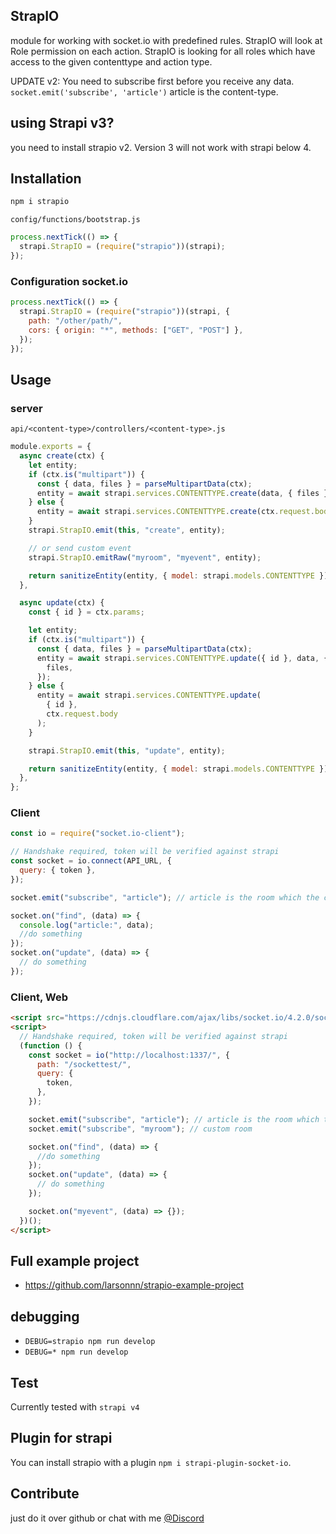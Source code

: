 ## StrapIO

module for working with socket.io with predefined rules. StrapIO will look at Role permission on each action.
StrapIO is looking for all roles which have access to the given contenttype and action type.

UPDATE v2:
You need to subscribe first before you receive any data. `socket.emit('subscribe', 'article')` article is the content-type.


## using Strapi v3?

you need to install strapio v2. Version 3 will not work with strapi below 4.

## Installation

```bash
npm i strapio
```

`config/functions/bootstrap.js`

```js
process.nextTick(() => {
  strapi.StrapIO = (require("strapio"))(strapi);
});
```

### Configuration socket.io

```js
process.nextTick(() => {
  strapi.StrapIO = (require("strapio"))(strapi, {
    path: "/other/path/",
    cors: { origin: "*", methods: ["GET", "POST"] },
  });
});
```

## Usage

### server

`api/<content-type>/controllers/<content-type>.js`

```js
module.exports = {
  async create(ctx) {
    let entity;
    if (ctx.is("multipart")) {
      const { data, files } = parseMultipartData(ctx);
      entity = await strapi.services.CONTENTTYPE.create(data, { files });
    } else {
      entity = await strapi.services.CONTENTTYPE.create(ctx.request.body);
    }
    strapi.StrapIO.emit(this, "create", entity);

    // or send custom event
    strapi.StrapIO.emitRaw("myroom", "myevent", entity);

    return sanitizeEntity(entity, { model: strapi.models.CONTENTTYPE });
  },

  async update(ctx) {
    const { id } = ctx.params;

    let entity;
    if (ctx.is("multipart")) {
      const { data, files } = parseMultipartData(ctx);
      entity = await strapi.services.CONTENTTYPE.update({ id }, data, {
        files,
      });
    } else {
      entity = await strapi.services.CONTENTTYPE.update(
        { id },
        ctx.request.body
      );
    }

    strapi.StrapIO.emit(this, "update", entity);

    return sanitizeEntity(entity, { model: strapi.models.CONTENTTYPE });
  },
};
```

### Client

```js
const io = require("socket.io-client");

// Handshake required, token will be verified against strapi
const socket = io.connect(API_URL, {
  query: { token },
});

socket.emit("subscribe", "article"); // article is the room which the client joins

socket.on("find", (data) => {
  console.log("article:", data);
  //do something
});
socket.on("update", (data) => {
  // do something
});
```

### Client, Web

```html
<script src="https://cdnjs.cloudflare.com/ajax/libs/socket.io/4.2.0/socket.io.js"></script>
<script>
  // Handshake required, token will be verified against strapi
  (function () {
    const socket = io("http://localhost:1337/", {
      path: "/sockettest/",
      query: {
        token,
      },
    });

    socket.emit("subscribe", "article"); // article is the room which the client joins
    socket.emit("subscribe", "myroom"); // custom room

    socket.on("find", (data) => {
      //do something
    });
    socket.on("update", (data) => {
      // do something
    });

    socket.on("myevent", (data) => {});
  })();
</script>
```
## Full example project

- https://github.com/larsonnn/strapio-example-project

## debugging

- `DEBUG=strapio npm run develop`
- `DEBUG=* npm run develop`

## Test

Currently tested with `strapi v4`

## Plugin for strapi

You can install strapio with a plugin `npm i strapi-plugin-socket-io`.

## Contribute

just do it over github or chat with me [@Discord](https://discord.gg/8gCdxzs)
